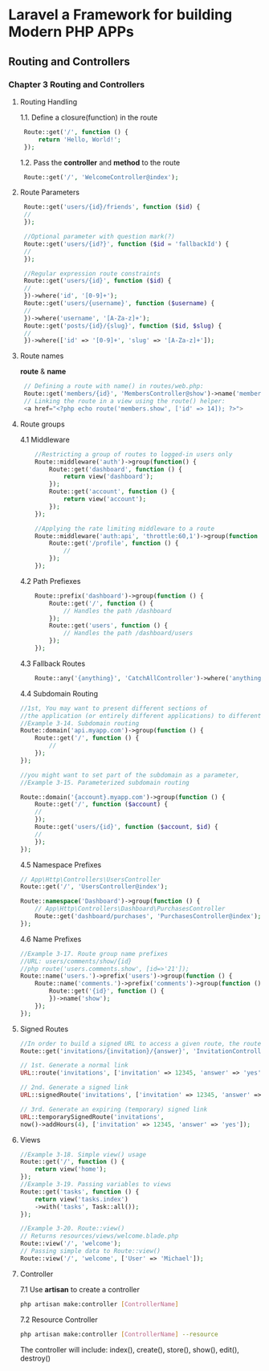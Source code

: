 # Laravel a Framework for building Modern PHP APPs

## Routing and Controllers

### Chapter 3 Routing and Controllers

<!-- ************************************************************** -->
<!-- ### Page 27 ~ Page 36 (2023-02-22) -->
<!-- ************************************************************** -->

1. Routing Handling

   1.1. Define a closure(function) in the route

   ```PHP
    Route::get('/', function () {
        return 'Hello, World!';
    });

   ```

   1.2. Pass the **controller** and **method** to the route

   ```PHP
    Route::get('/', 'WelcomeController@index');
   ```

2. Route Parameters

   ```PHP
    Route::get('users/{id}/friends', function ($id) {
    //
    });

    //Optional parameter with question mark(?)
    Route::get('users/{id?}', function ($id = 'fallbackId') {
    //
    });

    //Regular expression route constraints
    Route::get('users/{id}', function ($id) {
    //
    })->where('id', '[0-9]+');
    Route::get('users/{username}', function ($username) {
    //
    })->where('username', '[A-Za-z]+');
    Route::get('posts/{id}/{slug}', function ($id, $slug) {
    //
    })->where(['id' => '[0-9]+', 'slug' => '[A-Za-z]+']);
   ```

3. Route names

    **route** & **name**

   ```PHP
    // Defining a route with name() in routes/web.php:
    Route::get('members/{id}', 'MembersController@show')->name('members.show');
    // Linking the route in a view using the route() helper:
    <a href="<?php echo route('members.show', ['id' => 14]); ?>">
   ```

4. Route groups

    4.1 Middleware

    ```php
        //Restricting a group of routes to logged-in users only
        Route::middleware('auth')->group(function() {
            Route::get('dashboard', function () {
                return view('dashboard');
            });
            Route::get('account', function () {
                return view('account');
            });
        });

        //Applying the rate limiting middleware to a route
        Route::middleware('auth:api', 'throttle:60,1')->group(function () {
            Route::get('/profile', function () {
                //
            });
        });

    ```

    4.2 Path Prefiexes

    ```php
        Route::prefix('dashboard')->group(function () {
            Route::get('/', function () {
                // Handles the path /dashboard
            });
            Route::get('users', function () {
                // Handles the path /dashboard/users
            });
        });
    ```

    4.3 Fallback Routes

    ```php
        Route::any('{anything}', 'CatchAllController')->where('anything', '*');
    ```

    <!-- ************************************************************** -->
    <!-- 2023-02-24(Page 37- Page 43) -->
    <!-- ************************************************************** -->

    4.4 Subdomain Routing

    ```php
    //1st, You may want to present different sections of 
    //the application (or entirely different applications) to different subdomains. 
    //Example 3-14. Subdomain routing
    Route::domain('api.myapp.com')->group(function () {
        Route::get('/', function () {
            //
        });
    });

    //you might want to set part of the subdomain as a parameter, 
    //Example 3-15. Parameterized subdomain routing

    Route::domain('{account}.myapp.com')->group(function () {
        Route::get('/', function ($account) {
        //
        });
        Route::get('users/{id}', function ($account, $id) {
        //
        });
    });

    ```

    4.5 Namespace Prefixes

    ```php
    // App\Http\Controllers\UsersController
    Route::get('/', 'UsersController@index');

    Route::namespace('Dashboard')->group(function () {
        // App\Http\Controllers\Dashboard\PurchasesController
        Route::get('dashboard/purchases', 'PurchasesController@index');
    });
    ```

    4.6 Name Prefixes

    ```php
    //Example 3-17. Route group name prefixes
    //URL: users/comments/show/{id}
    //php route('users.comments.show', [id=>'21']);
    Route::name('users.')->prefix('users')->group(function () {
        Route::name('comments.')->prefix('comments')->group(function () {
            Route::get('{id}', function () {
            })->name('show');
        });
    });
    ```

5. Signed Routes

    ```php
    //In order to build a signed URL to access a given route, the route must have a name.
    Route::get('invitations/{invitation}/{answer}', 'InvitationController')->name('invitations');

    // 1st. Generate a normal link
    URL::route('invitations', ['invitation' => 12345, 'answer' => 'yes']);

    // 2nd. Generate a signed link
    URL::signedRoute('invitations', ['invitation' => 12345, 'answer' => 'yes']);

    // 3rd. Generate an expiring (temporary) signed link
    URL::temporarySignedRoute('invitations', 
    now()->addHours(4), ['invitation' => 12345, 'answer' => 'yes']);
    ```

6. Views

    ```php
    //Example 3-18. Simple view() usage
    Route::get('/', function () {
        return view('home');
    });
    //Example 3-19. Passing variables to views
    Route::get('tasks', function () {
        return view('tasks.index')
        ->with('tasks', Task::all());
    });

    //Example 3-20. Route::view()
    // Returns resources/views/welcome.blade.php
    Route::view('/', 'welcome');
    // Passing simple data to Route::view()
    Route::view('/', 'welcome', ['User' => 'Michael']);
    ```

7. Controller

    7.1 Use **artisan** to create a controller

    ```bash
    php artisan make:controller [ControllerName]
    ```

    <!-- ************************************************************** -->
    <!-- 2023-02-27(Page 43- Page 59) -->
    <!-- ************************************************************** -->

    7.2 Resource Controller

    ```bash
    php artisan make:controller [ControllerName] --resource
    ```

    The controller will include: index(), create(), store(), show(), edit(), destroy()

